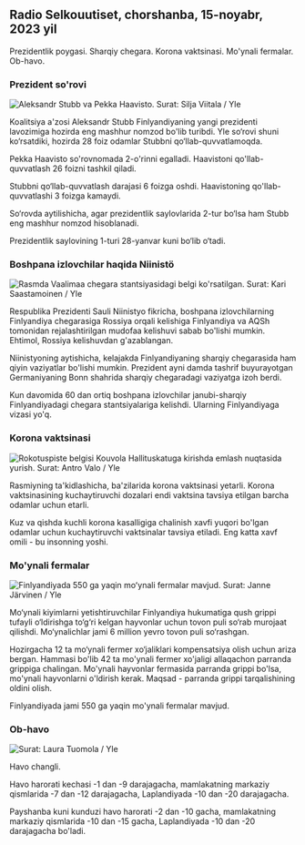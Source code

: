 ## Radio Selkouutiset, chorshanba, 15-noyabr, 2023 yil

Prezidentlik poygasi. Sharqiy chegara. Korona vaktsinasi. Mo'ynali fermalar. Ob-havo.

### Prezident so'rovi

![Aleksandr Stubb va Pekka Haavisto. Surat: Silja Viitala / Yle](https://images.cdn.yle.fi/image/upload/c_crop,h_3188,w_5668,x_0,y_327/ar_1.777777777777777,c_fill,g_faces,h_pr_610/d.q_auto:eco/f_auto/fl_lossy/v1698912813/39-11947566543595173663)

Koalitsiya a'zosi Aleksandr Stubb Finlyandiyaning yangi prezidenti lavozimiga hozirda eng mashhur nomzod bo'lib turibdi. Yle so‘rovi shuni ko‘rsatdiki, hozirda 28 foiz odamlar Stubbni qo‘llab-quvvatlamoqda.

Pekka Haavisto so'rovnomada 2-o'rinni egalladi. Haavistoni qo'llab-quvvatlash 26 foizni tashkil qiladi.

Stubbni qo‘llab-quvvatlash darajasi 6 foizga oshdi. Haavistoning qo'llab-quvvatlashi 3 foizga kamaydi.

So‘rovda aytilishicha, agar prezidentlik saylovlarida 2-tur bo‘lsa ham Stubb eng mashhur nomzod hisoblanadi.

Prezidentlik saylovining 1-turi 28-yanvar kuni bo‘lib o‘tadi.

### Boshpana izlovchilar haqida Niinistö

![Rasmda Vaalimaa chegara stantsiyasidagi belgi ko'rsatilgan. Surat: Kari Saastamoinen / Yle](https://images.cdn.yle.fi/image/upload/c_crop,h_2908,w_5178,x_0,y_0/ar_1.777777777777777,c_fill,g_faces,w_17/d_pr.q_auto:eco/f_auto/fl_lossy/v1699908638/39-120003165528559efc2b)

Respublika Prezidenti Sauli Niinistyo fikricha, boshpana izlovchilarning Finlyandiya chegarasiga Rossiya orqali kelishiga Finlyandiya va AQSh tomonidan rejalashtirilgan mudofaa kelishuvi sabab bo'lishi mumkin. Ehtimol, Rossiya kelishuvdan g'azablangan.

Niinistyoning aytishicha, kelajakda Finlyandiyaning sharqiy chegarasida ham qiyin vaziyatlar bo'lishi mumkin. Prezident ayni damda tashrif buyurayotgan Germaniyaning Bonn shahrida sharqiy chegaradagi vaziyatga izoh berdi.

Kun davomida 60 dan ortiq boshpana izlovchilar janubi-sharqiy Finlyandiyadagi chegara stantsiyalariga kelishdi. Ularning Finlyandiyaga vizasi yo'q.

### Korona vaktsinasi

![Rokotuspiste belgisi Kouvola Hallituskatuga kirishda emlash nuqtasida yurish. Surat: Antro Valo / Yle](https://images.cdn.yle.fi/image/upload/c_crop,h_3247,w_5773,x_0,y_601/ar_1.777777777777777,c_fill,g_faces,h_120,w_670/wq_auto:eco/f_auto/fl_lossy/v1699867130/39-11997076551e51acfff3)

Rasmiyning ta'kidlashicha, ba'zilarida korona vaktsinasi yetarli. Korona vaktsinasining kuchaytiruvchi dozalari endi vaktsina tavsiya etilgan barcha odamlar uchun etarli.

Kuz va qishda kuchli korona kasalligiga chalinish xavfi yuqori bo'lgan odamlar uchun kuchaytiruvchi vaktsinalar tavsiya etiladi. Eng katta xavf omili - bu insonning yoshi.

### Mo'ynali fermalar

![Finlyandiyada 550 ga yaqin moʻynali fermalar mavjud. Surat: Janne Järvinen / Yle](https://images.cdn.yle.fi/image/upload/c_crop,h_4597,w_8174,x_18,y_0/ar_1.7777777777777777,c_fill,g_faces,h_17/d_pr.q_auto:eco/f_auto/fl_lossy/v1696520468/39-1181997651ed401620a0)

Mo‘ynali kiyimlarni yetishtiruvchilar Finlyandiya hukumatiga qush grippi tufayli o‘ldirishga to‘g‘ri kelgan hayvonlar uchun tovon puli so‘rab murojaat qilishdi. Mo‘ynalichlar jami 6 million yevro tovon puli so‘rashgan.

Hozirgacha 12 ta mo‘ynali fermer xo‘jaliklari kompensatsiya olish uchun ariza bergan. Hammasi bo'lib 42 ta mo'ynali fermer xo'jaligi allaqachon parranda grippiga chalingan. Mo'ynali hayvonlar fermasida parranda grippi bo'lsa, mo'ynali hayvonlarni o'ldirish kerak. Maqsad - parranda grippi tarqalishining oldini olish.

Finlyandiyada jami 550 ga yaqin mo'ynali fermalar mavjud.

### Ob-havo

![ Surat: Laura Tuomola / Yle](https://images.cdn.yle.fi/image/upload/c_crop,h_1080,w_1919,x_0,y_0/ar_1.7777777777777777,c_fill,g_faces,w_17.0/0/q_auto:eco/f_auto/fl_lossy/v1700050702/39-12009776554b6f9117dc)

Havo changli.

Havo harorati kechasi -1 dan -9 darajagacha, mamlakatning markaziy qismlarida -7 dan -12 darajagacha, Laplandiyada -10 dan -20 darajagacha.

Payshanba kuni kunduzi havo harorati -2 dan -10 gacha, mamlakatning markaziy qismlarida -10 dan -15 gacha, Laplandiyada -10 dan -20 darajagacha bo'ladi.